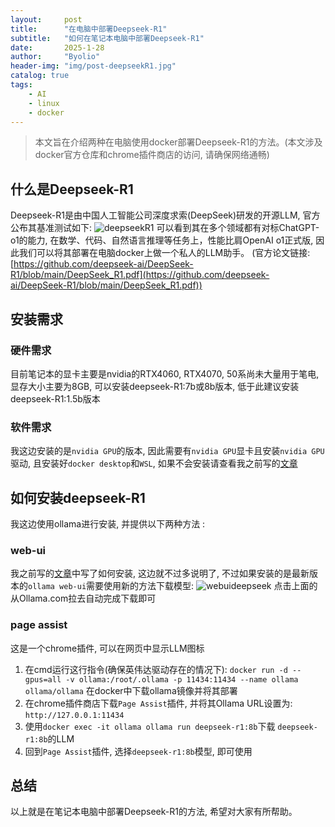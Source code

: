 ```yaml
---
layout:     post
title:      "在电脑中部署Deepseek-R1"
subtitle:   "如何在笔记本电脑中部署Deepseek-R1"
date:       2025-1-28
author:     "Byolio"
header-img: "img/post-deepseekR1.jpg"
catalog: true
tags:
    - AI
    - linux
    - docker
---
```

> 本文旨在介绍两种在电脑使用docker部署Deepseek-R1的方法。(本文涉及docker官方仓库和chrome插件商店的访问, 请确保网络通畅)

## 什么是Deepseek-R1
Deepseek-R1是由中国人工智能公司深度求索(DeepSeek)研发的开源LLM, 官方公布其基准测试如下:
![deepseekR1](https://cdn.jsdelivr.net/gh/byolio/tc3@main/img/DeepSeekR1image.png)
可以看到其在多个领域都有对标ChatGPT-o1的能力, 在数学、代码、自然语言推理等任务上，性能比肩OpenAI o1正式版, 因此我们可以将其部署在电脑docker上做一个私人的LLM助手。
(官方论文链接: [https://github.com/deepseek-ai/DeepSeek-R1/blob/main/DeepSeek_R1.pdf](https://github.com/deepseek-ai/DeepSeek-R1/blob/main/DeepSeek_R1.pdf))

## 安装需求
### 硬件需求 
目前笔记本的显卡主要是nvidia的RTX4060, RTX4070, 50系尚未大量用于笔电, 显存大小主要为8GB, 可以安装deepseek-R1:7b或8b版本, 低于此建议安装deepseek-R1:1.5b版本
### 软件需求
我这边安装的是`nvidia GPU`的版本, 因此需要有`nvidia GPU`显卡且安装`nvidia GPU`驱动, 且安装好`docker desktop`和`WSL`, 如果不会安装请查看我之前写的[文章](https://byolio.top/2024/11/06/llama3.2/)


## 如何安装deepseek-R1
我这边使用ollama进行安装, 并提供以下两种方法 :
### web-ui
我之前写的[文章](https://byolio.top/2024/11/06/llama3.2/)中写了如何安装, 这边就不过多说明了, 不过如果安装的是最新版本的`ollama web-ui`需要使用新的方法下载模型: 
![webuideepseek](https://cdn.jsdelivr.net/gh/byolio/tc3@main/img/webuideepseek.png)
点击上面的从Ollama.com拉去自动完成下载即可
### page assist
这是一个chrome插件, 可以在网页中显示LLM图标
1. 在cmd运行这行指令(确保英伟达驱动存在的情况下):
`docker run -d --gpus=all -v ollama:/root/.ollama -p 11434:11434 --name ollama ollama/ollama`
在docker中下载ollama镜像并将其部署
2. 在chrome插件商店下载`Page Assist`插件, 并将其Ollama URL设置为: `http://127.0.0.1:11434`
3. 使用`docker exec -it ollama ollama run deepseek-r1:8b`下载 `deepseek-r1:8b`的LLM
4. 回到`Page Assist`插件, 选择`deepseek-r1:8b`模型, 即可使用

## 总结
以上就是在笔记本电脑中部署Deepseek-R1的方法, 希望对大家有所帮助。